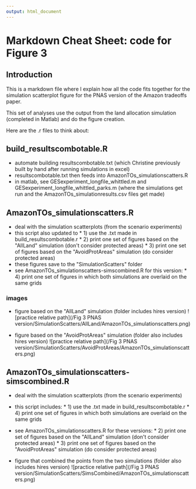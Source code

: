 ```yaml
---
output: html_document
---
```


# Markdown Cheat Sheet: code for Figure 3

## Introduction

This is a markdown file where I explain how all the code fits together for the simulation scatterplot figure for the PNAS version of the Amazon tradeoffs paper.

This set of analyses use the output from the land allocation simulation (completed in Matlab) and do the figure creation.

Here are the .r files to think about:


## build_resultscombotable.R


* automate building resultscombotable.txt (which Christine previously built by hand after running simulations in excel)
* resultscombotable.txt then feeds into AmazonTOs_simulationscatters.R
* in matlab, see GESexperiment_longfile_whittled.m and GESexperiment_longfile_whittled_parks.m (where the simulations get run and the AmazonTOs_simulationresults.csv files get made)


## AmazonTOs_simulationscatters.R

* deal with the simulation scatterplots (from the scenario experiments) 
* this script also updated to 
      * 1) use the .txt made in build_resultscombotable.r
      * 2) print one set of figures based on the "AllLand" simulation (don't consider protected areas)
      * 3) print one set of figures based on the "AvoidProtAreas" simulation (do consider protected areas)
* these figures save to the "SimulationScatters" folder
* see AmazonTOs_simulationscatters-simscombined.R for this version:
      * 4) print one set of figures in which both simulations are overlaid on the same grids

### images

* figure based on the "AllLand" simulation (folder includes hires version)
![practice relative path](/Fig 3 PNAS version/SimulationScatters/AllLand/AmazonTOs_simulationscatters.png)

* figure based on the "AvoidProtAreas" simulation (folder also includes hires version)
![practice relative path](/Fig 3 PNAS version/SimulationScatters/AvoidProtAreas/AmazonTOs_simulationscatters.png)


## AmazonTOs_simulationscatters-simscombined.R

* deal with the simulation scatterplots (from the scenario experiments)
* this script includes: 
      * 1) use the .txt made in build_resultscombotable.r
      * 4) print one set of figures in which both simulations are overlaid on the same grids
* see AmazonTOs_simulationscatters.R for these versions:
      * 2) print one set of figures based on the "AllLand" simulation (don't consider protected areas)
      * 3) print one set of figures based on the "AvoidProtAreas" simulation (do consider protected areas)

* figure that combined the points from the two simulations (folder also includes hires version)
![practice relative path](/Fig 3 PNAS version/SimulationScatters/SimsCombined/AmazonTOs_simulationscatters.png)






